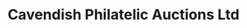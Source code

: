 ---
title: "Cavendish Philatelic Auctions Ltd"
url: /derby/cavendish-philatelic-auctions-ltd/
shop: collector
---